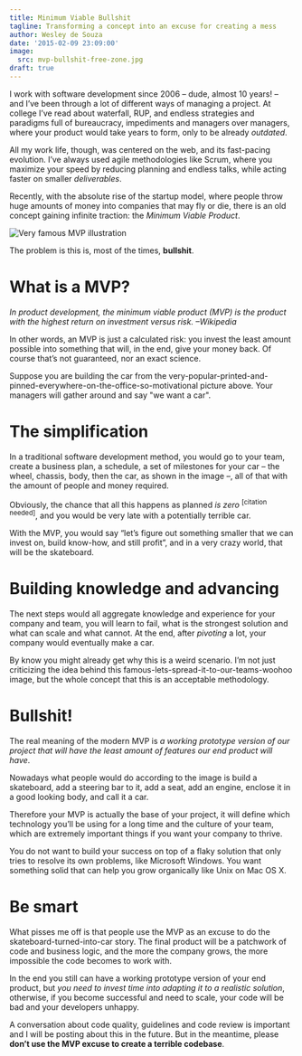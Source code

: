 ```yaml
---
title: Minimum Viable Bullshit
tagline: Transforming a concept into an excuse for creating a mess
author: Wesley de Souza
date: '2015-02-09 23:09:00'
image:
  src: mvp-bullshit-free-zone.jpg
draft: true
---
```


I work with software development since 2006 &ndash; dude, almost 10 years! &ndash; and I’ve been through a lot of different ways of managing a project. At college I’ve read about waterfall, RUP, and endless strategies and paradigms full of bureaucracy, impediments and managers over managers, where your product would take years to form, only to be already *outdated*.

All my work life, though, was centered on the web, and its fast-pacing evolution. I’ve always used agile methodologies like Scrum, where you maximize your speed by reducing planning and endless talks, while acting faster on smaller *deliverables*.

Recently, with the absolute rise of the startup model, where people throw huge amounts of money into companies that may fly or die, there is an old concept gaining infinite traction: the *Minimum Viable Product*.

![Very famous MVP illustration](/images/blog/mvp-the-bullshit.gif "Unknown author, thank zeus.")

The problem is this is, most of the times, **bullshit**.

# What is a MVP?

<cite>In product development, the minimum viable product (MVP) is the product with the highest return on investment versus risk. &ndash;Wikipedia</cite>

In other words, an MVP is just a calculated risk: you invest the least amount possible into something that will, in the end, give your money back. Of course that’s not guaranteed, nor an exact science.

Suppose you are building the car from the very-popular-printed-and-pinned-everywhere-on-the-office-so-motivational picture above. Your managers will gather around and say "we want a car".

# The simplification

In a traditional software development method, you would go to your team, create a business plan, a schedule, a set of milestones for your car &ndash; the wheel, chassis, body, then the car, as shown in the image &ndash;, all of that with the amount of people and money required.

Obviously, the chance that all this happens as planned *is zero* <sup>[citation needed]</sup>, and you would be very late with a potentially terrible car.

With the MVP, you would say “let’s figure out something smaller that we can invest on, build know-how, and still profit”, and in a very crazy world, that will be the skateboard.

# Building knowledge and advancing

The next steps would all aggregate knowledge and experience for your company and team, you will learn to fail, what is the strongest solution and what can scale and what cannot. At the end, after *pivoting* a lot, your company would eventually make a car.

By know you might already get why this is a weird scenario. I’m not just criticizing the idea behind this famous-lets-spread-it-to-our-teams-woohoo image, but the whole concept that this is an acceptable methodology.

# Bullshit!

The real meaning of the modern MVP is *a working prototype version of our project that will have the least amount of features our end product will have*.

Nowadays what people would do according to the image is build a skateboard, add a steering bar to it, add a seat, add an engine, enclose it in a good looking body, and call it a car.

Therefore your MVP is actually the base of your project, it will define which technology you’ll be using for a long time and the culture of your team, which are extremely important things if you want your company to thrive.

You do not want to build your success on top of a flaky solution that only tries to resolve its own problems, like Microsoft Windows. You want something solid that can help you grow organically like Unix on Mac OS X.

# Be smart

What pisses me off is that people use the MVP as an excuse to do the skateboard-turned-into-car story. The final product will be a patchwork of code and business logic, and the more the company grows, the more impossible the code becomes to work with.

In the end you still can have a working prototype version of your end product, but *you need to invest time into adapting it to a realistic solution*, otherwise, if you become successful and need to scale, your code will be bad and your developers unhappy.

A conversation about code quality, guidelines and code review is important and I will be posting about this in the future. But in the meantime, please **don’t use the MVP excuse to create a terrible codebase**.